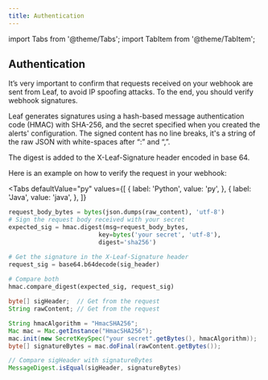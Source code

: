 ```yaml
---
title: Authentication
---
```


import Tabs from '@theme/Tabs';
import TabItem from '@theme/TabItem';

## Authentication

It’s very important to confirm that requests received on your webhook are sent from Leaf, to avoid IP spoofing attacks.
To the end, you should verify webhook signatures.

Leaf generates signatures using a hash-based message authentication code (HMAC) with SHA-256, and 
the secret specified when you created the alerts' configuration. 
The signed content has no line breaks, it's a string of the raw JSON with white-spaces after “:” and “,”.

The digest is added to the X-Leaf-Signature header encoded in base 64.

Here is an example on how to verify the request in your webhook:

<Tabs
  defaultValue="py"
  values={[
    { label: 'Python', value: 'py', },
    { label: 'Java', value: 'java', },
  ]}
>
  <TabItem value="py">

```py
request_body_bytes = bytes(json.dumps(raw_content), 'utf-8')
# Sign the request body received with your secret
expected_sig = hmac.digest(msg=request_body_bytes,
                         key=bytes('your secret', 'utf-8'),
                         digest='sha256')

# Get the signature in the X-Leaf-Signature header
request_sig = base64.b64decode(sig_header)
  
# Compare both
hmac.compare_digest(expected_sig, request_sig)
```

  </TabItem>

  <TabItem value="java">

  ```java
byte[] sigHeader;  // Get from the request
String rawContent; // Get from the request

String hmacAlgorithm = "HmacSHA256";
Mac mac = Mac.getInstance("HmacSHA256");
mac.init(new SecretKeySpec("your secret".getBytes(), hmacAlgorithm));
byte[] signatureBytes = mac.doFinal(rawContent.getBytes());

// Compare sigHeader with signatureBytes
MessageDigest.isEqual(sigHeader, signatureBytes)
  ```

  </TabItem>
</Tabs>